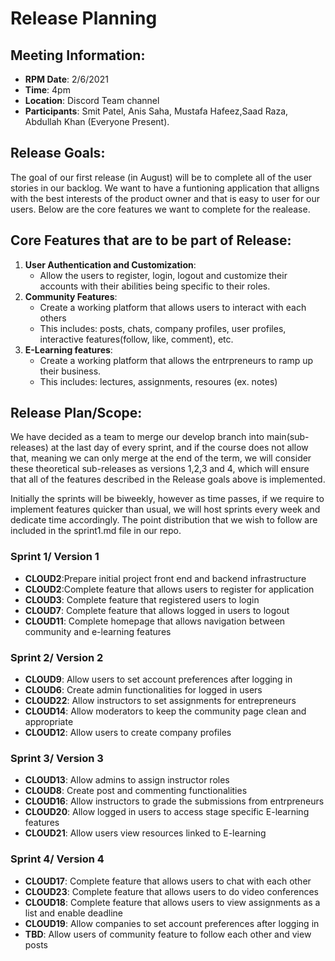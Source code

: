 # Release Planning 

## Meeting Information:

- __RPM Date__: 2/6/2021 
- __Time__: 4pm
- __Location__: Discord Team channel
- __Participants__: Smit Patel, Anis Saha, Mustafa Hafeez,Saad Raza, Abdullah Khan (Everyone Present).

## Release Goals:

The goal of our first release (in August) will be to complete all of the user stories in our backlog. We want to 
have a funtioning application that alligns with the best interests of the product owner and that is easy to user for
our users. Below are the core features we want to complete for the realease.

## Core Features that are to be part of Release:

1. __User Authentication and Customization__:
	- Allow the users to register, login, logout and customize their accounts  with their abilities being specific to their roles.
2. __Community Features__: 
	- Create a working platform that allows users to interact with each others
	- This includes: posts, chats, company profiles, user profiles, interactive features(follow, like, comment), etc.
3. __E-Learning features__:
	- Create a working platform that allows the entrpreneurs to ramp up their business.
	- This includes: lectures, assignments, resoures (ex. notes)

## Release Plan/Scope:

We have decided as a team to merge our develop branch into main(sub-releases) at the last day of every sprint, and
if the course does not allow that, meaning we can only merge at the end of the term, we will consider these theoretical 
sub-releases as versions 1,2,3 and 4, which will ensure that all of the features described in the Release goals above is implemented.

Initially the sprints will be biweekly, however as time passes, if we require to implement features quicker than usual, we will host sprints 
every week and dedicate time accordingly. The point distribution that we wish to follow are included in the sprint1.md file in our repo.


### Sprint 1/ Version 1

- __CLOUD2__:Prepare initial project front end and backend infrastructure
- __CLOUD2__:Complete feature that allows users to register for application
- __CLOUD3__: Complete feature that registered users to login
- __CLOUD7__: Complete feature that allows logged in users to logout
- __CLOUD11__: Complete homepage that allows navigation between community and e-learning features

### Sprint 2/ Version 2

- __CLOUD9__: Allow users to set account preferences after logging in
- __CLOUD6__: Create admin functionalities for logged in users
- __CLOUD22__: Allow instructors to set assignments for entrepreneurs
- __CLOUD14__: Allow moderators to keep the community page clean and appropriate
- __CLOUD12__: Allow users to create company profiles

### Sprint 3/ Version 3

- __CLOUD13__: Allow admins to assign instructor roles
- __CLOUD8__: Create post and commenting functionalities
- __CLOUD16__: Allow instructors to grade the submissions from entrpreneurs
- __CLOUD20__: Allow logged in users to access stage specific E-learning features
- __CLOUD21__: Allow users view resources linked to E-learning

### Sprint 4/ Version 4

- __CLOUD17__: Complete feature that allows users to chat with each other
- __CLOUD23__: Complete feature that allows users to do video conferences
- __CLOUD18__: Complete feature that allows users to view assignments as a list and enable deadline
- __CLOUD19__: Allow companies to set account preferences after logging in
- __TBD__: Allow users of community feature to follow each other and view posts

